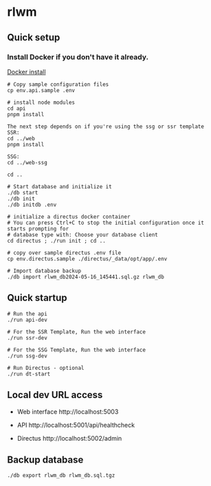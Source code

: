 # rlwm

## Quick setup

### Install Docker if you don't have it already.

[Docker install](https://www.docker.com/get-started/)

```
# Copy sample configuration files
cp env.api.sample .env

# install node modules
cd api
pnpm install

The next step depends on if you're using the ssg or ssr template
SSR:
cd ../web
pnpm install

SSG:
cd ../web-ssg

cd ..

# Start database and initialize it
./db start
./db init
./db initdb .env

# initialize a directus docker container
# You can press Ctrl+C to stop the initial configuration once it starts prompting for
# database type with: Choose your database client
cd directus ; ./run init ; cd ..

# copy over sample directus .env file
cp env.directus.sample ./directus/_data/opt/app/.env

# Import database backup
./db import rlwm_db2024-05-16_145441.sql.gz rlwm_db
```

## Quick startup

```
# Run the api
./run api-dev

# For the SSR Template, Run the web interface
./run ssr-dev

# For the SSG Template, Run the web interface
./run ssg-dev

# Run Directus - optional
./run dt-start
```

## Local dev URL access

- Web interface
  http://localhost:5003

- API
  http://localhost:5001/api/healthcheck

- Directus
  http://localhost:5002/admin

## Backup database

```
./db export rlwm_db rlwm_db.sql.tgz
```
